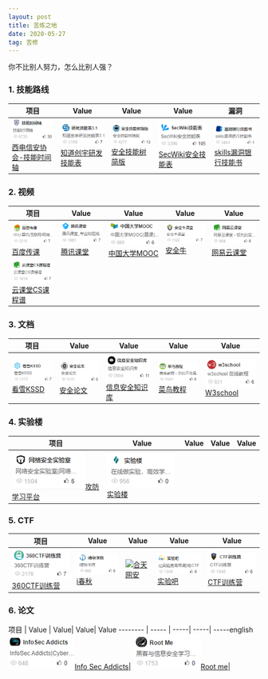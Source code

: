 ```yaml
---
layout: post
title: 苦炼之地
date: 2020-05-27
tag: 苦修
---
```


你不比别人努力，怎么比别人强？
### 1. 技能路线

项目     | Value | Value| Value| 漏洞
----- | ----- | -----| -----| -----
![](/images/train/a1.png#pic_center)[西电信安协会-技能时间轴](https://www.anquanquan.info/sifangcai/tuijian/jinengzhou.pdf)| ![](/images/train/a2.png#pic_center)[知道创宇研发技能表](https://blog.knownsec.com/Knownsec_RD_Checklist/index.html)|![](/images/train/a3.png#pic_center)[安全技能树简版](https://evilcos.me/security_skill_tree_basic/index.html)|![](/images/train/a4.png#pic_center)[SecWiki安全技能表](https://www.sec-wiki.com/skill/index)|![](/images/train/a5.png#pic_center)[skills漏洞银行技能书](https://skills.bugbank.cn/)|


### 2. 视频

项目     | Value | Value| Value| Value
-------- | ----- | -----| -----| -----
![](/images/train/video/v1.png#pic_center)[百度传课](https://chuanke.baidu.com/course/72351240951955456_____.html)| ![](/images/train/video/v2.png#pic_center)[腾讯课堂](https://ke.qq.com/)|![](/images/train/video/v3.png#pic_center)[中国大学MOOC](https://www.icourse163.org/)|![](/images/train/video/v4.png#pic_center)[安全牛](https://www.aqniukt.com/)|![](/images/train/video/v5.png#pic_center)[网易云课堂](https://study.163.com/)|
![](/images/train/video/v6.png#pic_center)[云课堂CS课程谱](https://study.163.com/curricula/cs.htm)|

### 3. 文档

项目     | Value | Value| Value| Value
-------- | ----- | -----| -----| -----
![](/images/train/file/kssd.png#pic_center)[看雪KSSD](https://www.pediy.com/kssd/index.html)| ![](/images/train/file/b1.png#pic_center)[安全论文](https://loccs.sjtu.edu.cn/gossip/)|![](/images/train/file/b2.png#pic_center)[信息安全知识库](http://www.vipread.com/index)|![](/images/train/file/b3.png#pic_center)[菜鸟教程](https://www.runoob.com/)|![](/images/train/file/b4.png#pic_center)[W3school](https://www.w3school.com.cn/)|


### 4. 实验楼

项目     | Value | Value| Value| Value
-------- | ----- | -----| -----| -----
![](/images/train/test/t1.png#pic_center)[攻防学习平台](http://hackinglab.cn/)| ![](/images/train/test/t2.png#pic_center)[实验楼](https://www.shiyanlou.com/)|

### 5. CTF

项目     | Value | Value| Value| Value
-------- | ----- | -----| -----| -----
![](/images/train/ctf/c1.png#pic_center)[360CTF训练营](https://www.anquanke.com/tag/CTF%E9%80%9A%E5%85%B3%E6%94%BB%E7%95%A5)| ![](/images/train/ctf/c2.png#pic_center)[i春秋](https://www.ichunqiu.com/default/index)|![](/images/train/file/c3.png#pic_center)[合天网安](http://www.hetianlab.com/)|![](/images/train/ctf/c4.png#pic_center)[实验吧](http://www.shiyanbar.com/upgrade.html)|![](/images/train/ctf/c5.png#pic_center)[CTF训练营](http://ctf.idf.cn/)|


### 6. 论文

项目     | Value | Value| Value| Value
-------- | ----- | -----| -----| -----english
![](/images/train/english/e0.png#pic_center)[Info Sec Addicts](https://infosecaddicts.com/)| ![](/images/train/english/e1.png#pic_center)[Root me](https://www.root-me.org/?lang=en)|